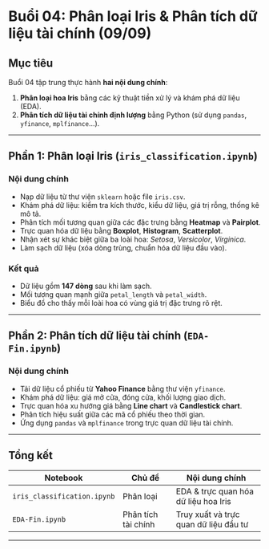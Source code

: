 # Buổi 04: Phân loại Iris & Phân tích dữ liệu tài chính (09/09)

## Mục tiêu
Buổi 04 tập trung thực hành **hai nội dung chính**:
1. **Phân loại hoa Iris** bằng các kỹ thuật tiền xử lý và khám phá dữ liệu (EDA).  
2. **Phân tích dữ liệu tài chính định lượng** bằng Python (sử dụng `pandas`, `yfinance`, `mplfinance`...).

---

## Phần 1: Phân loại Iris (`iris_classification.ipynb`)

### Nội dung chính
- Nạp dữ liệu từ thư viện `sklearn` hoặc file `iris.csv`.  
- Khám phá dữ liệu: kiểm tra kích thước, kiểu dữ liệu, giá trị rỗng, thống kê mô tả.  
- Phân tích mối tương quan giữa các đặc trưng bằng **Heatmap** và **Pairplot**.  
- Trực quan hóa dữ liệu bằng **Boxplot**, **Histogram**, **Scatterplot**.  
- Nhận xét sự khác biệt giữa ba loài hoa: *Setosa*, *Versicolor*, *Virginica*.  
- Làm sạch dữ liệu (xóa dòng trùng, chuẩn hóa dữ liệu đầu vào).

### Kết quả
- Dữ liệu gồm **147 dòng** sau khi làm sạch.  
- Mối tương quan mạnh giữa `petal_length` và `petal_width`.  
- Biểu đồ cho thấy mỗi loài hoa có vùng giá trị đặc trưng rõ rệt.

---

## Phần 2: Phân tích dữ liệu tài chính (`EDA-Fin.ipynb`)

### Nội dung chính
- Tải dữ liệu cổ phiếu từ **Yahoo Finance** bằng thư viện `yfinance`.  
- Khám phá dữ liệu: giá mở cửa, đóng cửa, khối lượng giao dịch.  
- Trực quan hóa xu hướng giá bằng **Line chart** và **Candlestick chart**.  
- Phân tích hiệu suất giữa các mã cổ phiếu theo thời gian.  
- Ứng dụng `pandas` và `mplfinance` trong trực quan dữ liệu tài chính.

---

## Tổng kết
| Notebook | Chủ đề | Nội dung chính |
|-----------|---------|----------------|
| `iris_classification.ipynb` | Phân loại | EDA & trực quan hóa dữ liệu hoa Iris |
| `EDA-Fin.ipynb` | Phân tích tài chính | Truy xuất và trực quan dữ liệu đầu tư |

---

